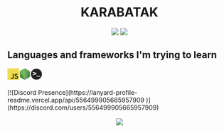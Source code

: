 <h1 align="center"> KARABATAK</h1>
<p align="center">
 <a href="https://discord.com/users/556499905665957909" target"blank_"><img src="https://img.shields.io/badge/Discord%20-7289DA.svg?&style=for-the-badge&logo=discord&logoColor=white"></a>
  <a href="https://github.com/KARABATAKdev" target"blank_"><img src="https://img.shields.io/badge/GitHub%20-191717.svg?&style=for-the-badge&logo=github&logoColor=white"></a>
  

  
 ## Languages ​​and frameworks I'm trying to learn

<img align="left" alt="JavaScript" width="26px" src="https://raw.githubusercontent.com/github/explore/80688e429a7d4ef2fca1e82350fe8e3517d3494d/topics/javascript/javascript.png" />
<img align="left" alt="Node.js" width="26px" src="https://raw.githubusercontent.com/github/explore/80688e429a7d4ef2fca1e82350fe8e3517d3494d/topics/nodejs/nodejs.png" />
<img align="left" alt="Terminal" width="26px" src="https://raw.githubusercontent.com/github/explore/80688e429a7d4ef2fca1e82350fe8e3517d3494d/topics/terminal/terminal.png" />

</br>


##
<span> 
[![Discord Presence](https://lanyard-profile-readme.vercel.app/api/556499905665957909
                            )](https://discord.com/users/556499905665957909)
 
 <p align="center">
  <img align="center" src="https://github-readme-stats.vercel.app/api?username=KARABATAKdev&show_icons=true&theme=radical" width="%100" height="200px"
</p>
</span>
